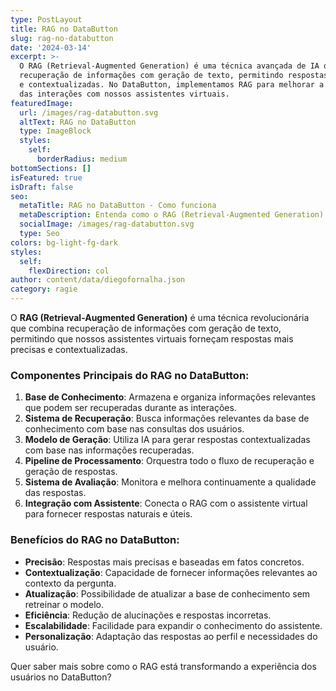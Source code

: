 ```yaml
---
type: PostLayout
title: RAG no DataButton
slug: rag-no-databutton
date: '2024-03-14'
excerpt: >-
  O RAG (Retrieval-Augmented Generation) é uma técnica avançada de IA que combina
  recuperação de informações com geração de texto, permitindo respostas mais precisas
  e contextualizadas. No DataButton, implementamos RAG para melhorar a qualidade
  das interações com nossos assistentes virtuais.
featuredImage:
  url: /images/rag-databutton.svg
  altText: RAG no DataButton
  type: ImageBlock
  styles:
    self:
      borderRadius: medium
bottomSections: []
isFeatured: true
isDraft: false
seo:
  metaTitle: RAG no DataButton - Como funciona
  metaDescription: Entenda como o RAG (Retrieval-Augmented Generation) é implementado no DataButton para melhorar as respostas dos assistentes virtuais.
  socialImage: /images/rag-databutton.svg
  type: Seo
colors: bg-light-fg-dark
styles:
  self:
    flexDirection: col
author: content/data/diegofornalha.json
category: ragie
---
```


O **RAG (Retrieval-Augmented Generation)** é uma técnica revolucionária que combina recuperação de informações com geração de texto, permitindo que nossos assistentes virtuais forneçam respostas mais precisas e contextualizadas.

### Componentes Principais do RAG no DataButton:

1. **Base de Conhecimento**: Armazena e organiza informações relevantes que podem ser recuperadas durante as interações.
2. **Sistema de Recuperação**: Busca informações relevantes da base de conhecimento com base nas consultas dos usuários.
3. **Modelo de Geração**: Utiliza IA para gerar respostas contextualizadas com base nas informações recuperadas.
4. **Pipeline de Processamento**: Orquestra todo o fluxo de recuperação e geração de respostas.
5. **Sistema de Avaliação**: Monitora e melhora continuamente a qualidade das respostas.
6. **Integração com Assistente**: Conecta o RAG com o assistente virtual para fornecer respostas naturais e úteis.

### Benefícios do RAG no DataButton:

- **Precisão**: Respostas mais precisas e baseadas em fatos concretos.
- **Contextualização**: Capacidade de fornecer informações relevantes ao contexto da pergunta.
- **Atualização**: Possibilidade de atualizar a base de conhecimento sem retreinar o modelo.
- **Eficiência**: Redução de alucinações e respostas incorretas.
- **Escalabilidade**: Facilidade para expandir o conhecimento do assistente.
- **Personalização**: Adaptação das respostas ao perfil e necessidades do usuário.

Quer saber mais sobre como o RAG está transformando a experiência dos usuários no DataButton?
